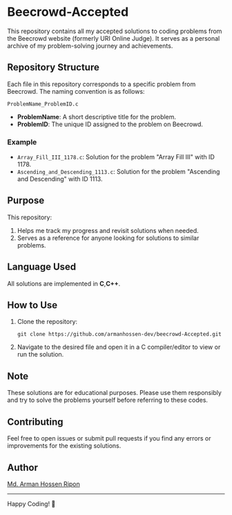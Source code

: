 # Beecrowd-Accepted

This repository contains all my accepted solutions to coding problems from the Beecrowd website (formerly URI Online Judge). It serves as a personal archive of my problem-solving journey and achievements.

## Repository Structure
Each file in this repository corresponds to a specific problem from Beecrowd. The naming convention is as follows:

```
ProblemName_ProblemID.c
```
- **ProblemName**: A short descriptive title for the problem.
- **ProblemID**: The unique ID assigned to the problem on Beecrowd.

### Example
- `Array_Fill_III_1178.c`: Solution for the problem "Array Fill III" with ID 1178.
- `Ascending_and_Descending_1113.c`: Solution for the problem "Ascending and Descending" with ID 1113.

## Purpose
This repository:
1. Helps me track my progress and revisit solutions when needed.
2. Serves as a reference for anyone looking for solutions to similar problems.

## Language Used
All solutions are implemented in **C**,**C++**.

## How to Use
1. Clone the repository:
   ```
   git clone https://github.com/armanhossen-dev/beecrowd-Accepted.git
   ```
2. Navigate to the desired file and open it in a C compiler/editor to view or run the solution.

## Note
These solutions are for educational purposes. Please use them responsibly and try to solve the problems yourself before referring to these codes.

## Contributing
Feel free to open issues or submit pull requests if you find any errors or improvements for the existing solutions.

## Author
[Md. Arman Hossen Ripon](https://github.com/armanhossen-dev)

---

Happy Coding! 🚀

